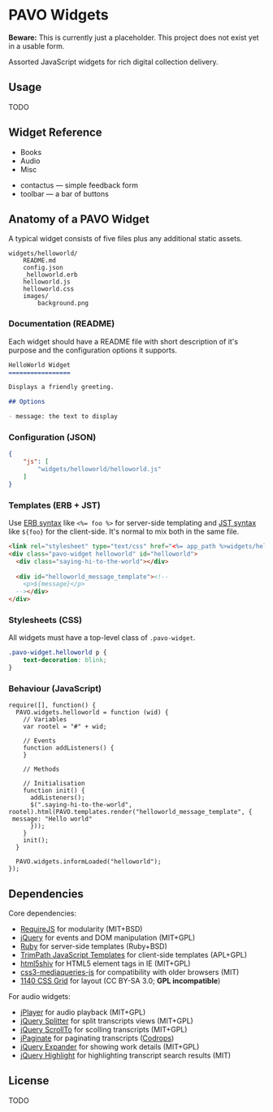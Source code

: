 PAVO Widgets
============

**Beware:** This is currently just a placeholder. This project does not exist yet in a usable form.

Assorted JavaScript widgets for rich digital collection delivery.

Usage
-----

TODO

Widget Reference
----------------

* Books
* Audio
* Misc
 - contactus &mdash; simple feedback form
 - toolbar &mdash; a bar of buttons

Anatomy of a PAVO Widget
------------------------

A typical widget consists of five files plus any additional static assets.

    widgets/helloworld/
        README.md
        config.json
        _helloworld.erb
        helloworld.js
        helloworld.css
        images/
            background.png

### Documentation (README)

Each widget should have a README file with short description of it's purpose and the configuration options
it supports.

```markdown
HelloWorld Widget
=================

Displays a friendly greeting.

## Options

- message: the text to display
```

### Configuration (JSON)

```JSON
{
    "js": [
        "widgets/helloworld/helloworld.js"
    ]
}
```

### Templates (ERB + JST)

Use [ERB syntax] like `<%= foo %>` for server-side templating and [JST syntax] like `${foo}` for the client-side.
It's normal to mix both in the same file.

```HTML
<link rel="stylesheet" type="text/css" href="<%= app_path %>widgets/helloworld/helloworld.css"/>
<div class="pavo-widget helloworld" id="helloworld">
  <div class="saying-hi-to-the-world"></div>
  
  <div id="helloworld_message_template"><!--
    <p>${message}</p>
  --></div>
</div>
```

[ERB syntax]: http://ruby-doc.org/stdlib-1.9.3/libdoc/erb/rdoc/ERB.html
[JST syntax]: https://code.google.com/p/trimpath/wiki/JavaScriptTemplateSyntax

### Stylesheets (CSS)

All widgets must have a top-level class of `.pavo-widget`.

```CSS
.pavo-widget.helloworld p {
    text-decoration: blink;
}
```

### Behaviour (JavaScript)

```JS
require([], function() {
  PAVO.widgets.helloworld = function (wid) {
    // Variables
    var rootel = "#" + wid;

    // Events
    function addListeners() {
    }

    // Methods

    // Initialisation
    function init() {
      addListeners();
      $(".saying-hi-to-the-world", rootel).html(PAVO.templates.render("helloworld_message_template", {
 message: "Hello world"
      }));
    }
    init();
  }

  PAVO.widgets.informLoaded("helloworld");
});
```

Dependencies
------------

Core dependencies:
 - [RequireJS](http://requirejs.org/) for modularity (MIT+BSD)
 - [jQuery](http://jquery.com/) for events and DOM manipulation (MIT+GPL)
 - [Ruby](http://www.ruby-lang.org) for server-side templates (Ruby+BSD)
 - [TrimPath JavaScript Templates](https://code.google.com/p/trimpath/wiki/JavaScriptTemplates) for client-side templates (APL+GPL)
 - [html5shiv](http://remysharp.com/html5-enabling-script) for HTML5 element tags in IE (MIT+GPL)
 - [css3-mediaqueries-js](https://code.google.com/p/css3-mediaqueries-js/) for compatibility with older browsers (MIT)
 - [1140 CSS Grid](http://cssgrid.net/) for layout (CC BY-SA 3.0; **GPL incompatible**)

For audio widgets:
 - [jPlayer](http://jplayer.org/) for audio playback (MIT+GPL)
 - [jQuery Splitter](http://krikus.com/js/splitter) for split transcripts views (MIT+GPL)
 - [jQuery ScrollTo](http://flesler.blogspot.com/2007/10/jqueryscrollto.html) for scolling transcripts (MIT+GPL)
 - [jPaginate](http://tympanus.net/codrops/2009/11/17/jpaginate-a-fancy-jquery-pagination-plugin/) for paginating transcripts ([Codrops](http://tympanus.net/codrops/licensing/))
 - [jQuery Expander](https://github.com/kswedberg/jquery-expander) for showing work details (MIT+GPL)
 - [jQuery Highlight](http://johannburkard.de/blog/programming/javascript/highlight-javascript-text-higlighting-jquery-plugin.html) for highlighting transcript search results (MIT)


License
-------

TODO